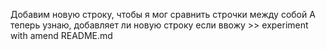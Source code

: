 Добавим новую строку, чтобы я мог сравнить строчки между собой
А теперь узнаю, добавляет ли новую строку если ввожу >>
experiment with amend README.md
